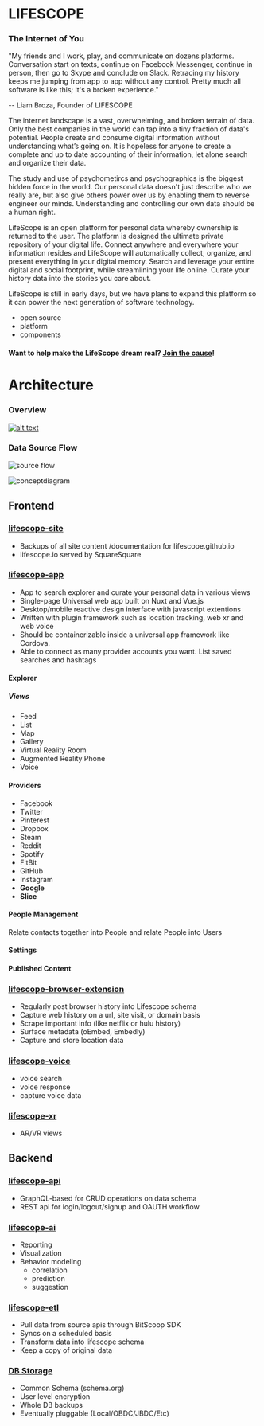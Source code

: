 # LIFESCOPE
### The Internet of You


"My friends and I work, play, and communicate on dozens platforms. Conversation start on texts, continue on Facebook Messenger, continue in person, then go to Skype and conclude on Slack. Retracing my history keeps me jumping from app to app without any control. Pretty much all software is like this; it's a broken experience."

 -- Liam Broza, Founder of LIFESCOPE

The internet landscape is a vast, overwhelming, and broken terrain of data. Only the best companies in the world can tap into a tiny fraction of data's potential. People create and consume digital information without understanding what’s going on.  It is hopeless for anyone to create a complete and up to date accounting of their information, let alone search and organize their data.

The study and use of psychometircs and psychographics is the biggest hidden force in the world. Our personal data doesn't just describe who we really are, but also give others power over us by enabling them to reverse engineer our minds. Understanding and controlling our own data should be a human right.

LifeScope is an open platform for personal data whereby ownership is returned to the user. The platform is designed the ultimate private repository of your digital life. Connect anywhere and everywhere your information resides and LifeScope will automatically collect, organize, and present everything in your digital memory. Search and leverage your entire digital and social footprint, while streamlining your life online. Curate your history data into the stories you care about.

LifeScope is still in early days, but we have plans to expand this platform so it can power the next generation of software technology.

- open source
- platform
- components

#### Want to help make the LifeScope dream real? [Join the cause](https://lifescope.io/signupdev)!


# Architecture

### Overview

[ ![alt text][arch]](https://lifescopelabs.github.io/assets/diagrams/LifeScope%20Architecture%20Planning%203-26-18.pdf)


### Data Source Flow

![source flow][soureflow]

![conceptdiagram][conceptdiagram]


## Frontend
### [lifescope-site](https://lifescopelabs.github.io/site.html)
* Backups of all site content /documentation for lifescope.github.io
* lifescope.io served by SquareSquare
### [lifescope-app](https://lifescopelabs.github.io/app.html)
* App to search explorer and curate your personal data in various views
* Single-page Universal web app built on Nuxt and Vue.js
* Desktop/mobile reactive design interface with javascript extentions
* Written with plugin framework such as location tracking, web xr and web voice
* Should be containerizable inside a universal app framework like Cordova.
* Able to connect as many provider accounts you want. List saved searches and hashtags
#### Explorer
##### Views
* Feed
* List
* Map
* Gallery
* Virtual Reality Room
* Augmented Reality Phone
* Voice
#### Providers
* Facebook
* Twitter
* Pinterest
* Dropbox
* Steam
* Reddit
* Spotify
* FitBit
* GitHub
* Instagram
* **Google**
* **Slice**
#### People Management
Relate contacts together into People and relate People into Users

#### Settings

#### Published Content

### [lifescope-browser-extension](https://lifescopelabs.github.io/app.html)
* Regularly post browser history into Lifescope schema
* Capture web history on a url, site visit, or domain basis
* Scrape important info (like netflix or hulu history)
* Surface metadata (oEmbed, Embedly)
* Capture and store location data

### [lifescope-voice](https://lifescopelabs.github.io/app.html)
* voice search
* voice response
* capture voice data

### [lifescope-xr](https://lifescopelabs.github.io/app.html)
* AR/VR views

## Backend

### [lifescope-api](https://lifescopelabs.github.io/app.html)
* GraphQL-based for CRUD operations on data schema
* REST api for login/logout/signup and OAUTH workflow

### [lifescope-ai](https://lifescopelabs.github.io/app.html)
* Reporting
* Visualization
* Behavior modeling
  * correlation
  * prediction
  * suggestion

### [lifescope-etl](https://lifescopelabs.github.io/etl.html)
* Pull data from source apis through BitScoop SDK
* Syncs on a scheduled basis
* Transform data into lifescope schema
* Keep a copy of original data

### [DB Storage](https://lifescopelabs.github.io/db.html)
* Common Schema (schema.org)
* User level encryption
* Whole DB backups
* Eventually pluggable (Local/OBDC/JBDC/Etc)

[conceptdiagram]:https://lifescopelabs.github.io/assets/img/concept-diagram.png
[soureflow]:https://lifescopelabs.github.io/assets/diagrams/data-source-flow.png
[arch]: https://lifescopelabs.github.io/assets/diagrams/LifeScope%20Architecture%20PlanningNEW.jpg  "Arch" 
<!--stackedit_data:
eyJoaXN0b3J5IjpbMTY3MTQxNTI3N119
-->
